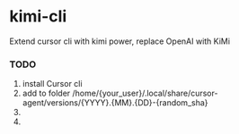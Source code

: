 # kimi-cli
Extend cursor cli with kimi power, replace OpenAI with KiMi

### TODO
1. install Cursor cli
2. add to folder
/home/{your_user}/.local/share/cursor-agent/versions/{YYYY}.{MM}.{DD}-{random_sha}
3.
4.


